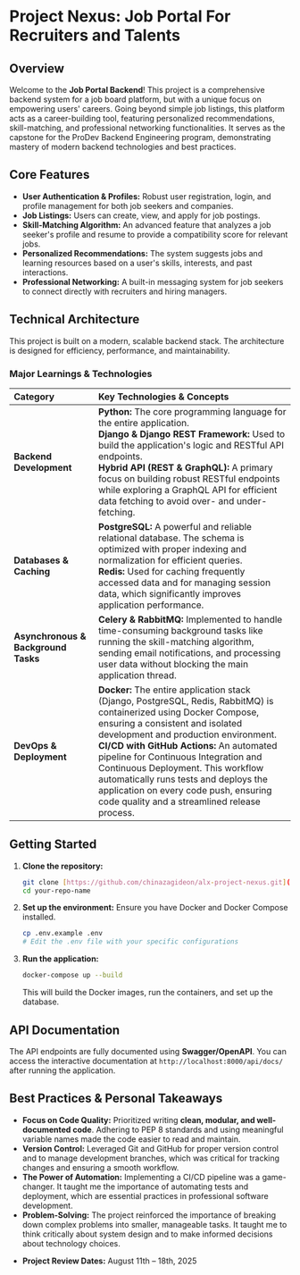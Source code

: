 # Project Nexus: Job Portal For Recruiters and Talents

## Overview

Welcome to the **Job Portal Backend**! This project is a comprehensive backend system for a job board platform, but with a unique focus on empowering users' careers. Going beyond simple job listings, this platform acts as a career-building tool, featuring personalized recommendations, skill-matching, and professional networking functionalities. It serves as the capstone for the ProDev Backend Engineering program, demonstrating mastery of modern backend technologies and best practices.

## Core Features

* **User Authentication & Profiles:** Robust user registration, login, and profile management for both job seekers and companies.
* **Job Listings:** Users can create, view, and apply for job postings.
* **Skill-Matching Algorithm:** An advanced feature that analyzes a job seeker's profile and resume to provide a compatibility score for relevant jobs.
* **Personalized Recommendations:** The system suggests jobs and learning resources based on a user's skills, interests, and past interactions.
* **Professional Networking:** A built-in messaging system for job seekers to connect directly with recruiters and hiring managers.

## Technical Architecture

This project is built on a modern, scalable backend stack. The architecture is designed for efficiency, performance, and maintainability.

### Major Learnings & Technologies

| Category | Key Technologies & Concepts |
| :--- | :--- |
| **Backend Development** | **Python:** The core programming language for the entire application. <br> **Django & Django REST Framework:** Used to build the application's logic and RESTful API endpoints. <br> **Hybrid API (REST & GraphQL):** A primary focus on building robust RESTful endpoints while exploring a GraphQL API for efficient data fetching to avoid over- and under-fetching. |
| **Databases & Caching** | **PostgreSQL:** A powerful and reliable relational database. The schema is optimized with proper indexing and normalization for efficient queries. <br> **Redis:** Used for caching frequently accessed data and for managing session data, which significantly improves application performance. |
| **Asynchronous & Background Tasks** | **Celery & RabbitMQ:** Implemented to handle time-consuming background tasks like running the skill-matching algorithm, sending email notifications, and processing user data without blocking the main application thread. |
| **DevOps & Deployment** | **Docker:** The entire application stack (Django, PostgreSQL, Redis, RabbitMQ) is containerized using Docker Compose, ensuring a consistent and isolated development and production environment. <br> **CI/CD with GitHub Actions:** An automated pipeline for Continuous Integration and Continuous Deployment. This workflow automatically runs tests and deploys the application on every code push, ensuring code quality and a streamlined release process. |

<!-- ### Challenges Faced & Solutions Implemented

* **Challenge:** Implementing a live-updating feature for the professional networking part of the application.
* **Solution:** Explored and implemented **Django Channels** to enable WebSocket communication, providing real-time messaging capabilities for direct communication between users.

* **Challenge:** The skill-matching algorithm was initially slow, causing delays for the user.
* **Solution:** Rearchitected the process to use a **Celery task**. The user's request now triggers an asynchronous task that runs the algorithm in the background, and the user is notified when the results are ready, ensuring a smooth user experience.

* **Challenge:** Managing a complex project with multiple interconnected services.
* **Solution:** Used **Docker Compose** for local development, which allowed for a seamless setup of all services. **Trello** was also used to organize project milestones and tasks, ensuring an organized and methodical approach. -->

## Getting Started

1.  **Clone the repository:**
    ```bash
    git clone [https://github.com/chinazagideon/alx-project-nexus.git](https://github.com/chinazagideon/alx-project-nexus.git)
    cd your-repo-name
    ```
2.  **Set up the environment:**
    Ensure you have Docker and Docker Compose installed.
    ```bash
    cp .env.example .env
    # Edit the .env file with your specific configurations
    ```
3.  **Run the application:**
    ```bash
    docker-compose up --build
    ```
    This will build the Docker images, run the containers, and set up the database.

## API Documentation

The API endpoints are fully documented using **Swagger/OpenAPI**. You can access the interactive documentation at `http://localhost:8000/api/docs/` after running the application.

## Best Practices & Personal Takeaways

* **Focus on Code Quality:** Prioritized writing **clean, modular, and well-documented code**. Adhering to PEP 8 standards and using meaningful variable names made the code easier to read and maintain.
* **Version Control:** Leveraged Git and GitHub for proper version control and to manage development branches, which was critical for tracking changes and ensuring a smooth workflow.
* **The Power of Automation:** Implementing a CI/CD pipeline was a game-changer. It taught me the importance of automating tests and deployment, which are essential practices in professional software development.
* **Problem-Solving:** The project reinforced the importance of breaking down complex problems into smaller, manageable tasks. It taught me to think critically about system design and to make informed decisions about technology choices.

<!-- ## Mentors & Acknowledgements -->

<!-- A huge thank you to my mentors: **Cole, Faith, and Amanuel**, for their invaluable guidance and feedback throughout the program. Their support was instrumental in the successful completion of this project. -->

* **Project Review Dates:** August 11th – 18th, 2025
<!-- * **Mentor Contact:** @Cohort 1-TL-ProDev-BE Mentor on Discord -->
